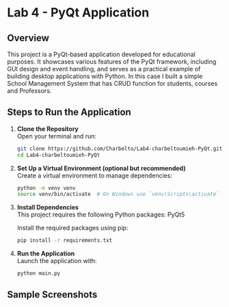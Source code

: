 # Lab 4 - PyQt Application

## Overview
This project is a PyQt-based application developed for educational purposes. It showcases various features of the PyQt framework, including GUI design and event handling, and serves as a practical example of building desktop applications with Python. In this case I built a simple School Management System that has CRUD function for students, courses and Professors.

## Steps to Run the Application

1. **Clone the Repository**  
   Open your terminal and run:
   ```bash
   git clone https://github.com/Charbelto/Lab4-charbeltoumieh-PyQt.git
   cd Lab4-charbeltoumieh-PyQt
2. **Set Up a Virtual Environment (optional but recommended)**   
   Create a virtual environment to manage dependencies:
   ```bash
   python -m venv venv
   source venv/bin/activate  # On Windows use `venv\Scripts\activate`

3. **Install Dependencies**   
   This project requires the following Python packages:
   PyQt5
   
   Install the required packages using pip:
   ```bash
   pip install -r requirements.txt
5. **Run the Application**   
   Launch the application with:
   ```bash
   python main.py

## Sample Screenshots
